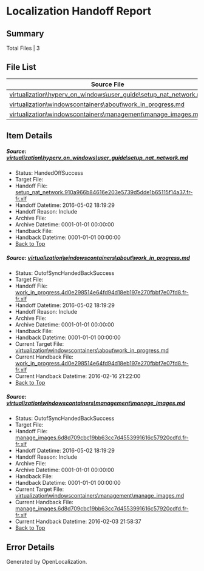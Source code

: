 # <a name='report-top'></a> Localization Handoff Report

## Summary
 Total Files | 3

## File List
 Source File | Status | Details 
 ----------- | ------ | ------- 
 [virtualization\hyperv_on_windows\user_guide\setup_nat_network.md](https://github.com/Microsoft/Virtualization-Documentation-Private/blob/1f8f50aa630ac3a5c92185bceaa232735cc8db4c/virtualization/hyperv_on_windows/user_guide/setup_nat_network.md) | HandedOffSuccess | [Details](#84529e2f24986ea1fa91fa594554b01b200c4899204)
 [virtualization\windowscontainers\about\work_in_progress.md](https://github.com/Microsoft/Virtualization-Documentation-Private/blob/991a35bd221e3427492f40043a09499178ffb493/virtualization/windowscontainers/about/work_in_progress.md) | OutofSyncHandedBackSuccess | [Details](#9b9b61b4d479de30e88c56825d4528b75f942021221)
 [virtualization\windowscontainers\management\manage_images.md](https://github.com/Microsoft/Virtualization-Documentation-Private/blob/6b3ed1af770a04f7b05aa50337061d03b1046fbd/virtualization/windowscontainers/management/manage_images.md) | OutofSyncHandedBackSuccess | [Details](#a9c4307099158a6e548dcca15edba3bd9bd6b222253)

## Item Details
##### <a name='84529e2f24986ea1fa91fa594554b01b200c4899204'></a> Source: [virtualization\hyperv_on_windows\user_guide\setup_nat_network.md](https://github.com/Microsoft/Virtualization-Documentation-Private/blob/1f8f50aa630ac3a5c92185bceaa232735cc8db4c/virtualization/hyperv_on_windows/user_guide/setup_nat_network.md)
* Status: HandedOffSuccess
* Target File: 
* Handoff File: [setup_nat_network.910a966b84616e203e5739d5dde1b65115f14a37.fr-fr.xlf](https://github.com/Microsoft/Virtualization-Documentation-Private.handoff/blob/0357f8fa8aabdfdd242995925b5a1aa898172144/ol-handoff/Microsoft/Virtualization-Documentation-Private.fr-fr/live/setup_nat_network.910a966b84616e203e5739d5dde1b65115f14a37.fr-fr.xlf)
* Handoff Datetime: 2016-05-02 18:19:29
* Handoff Reason: Include
* Archive File: 
* Archive Datetime: 0001-01-01 00:00:00
* Handback File: 
* Handback Datetime: 0001-01-01 00:00:00
* [Back to Top](#report-top)

##### <a name='9b9b61b4d479de30e88c56825d4528b75f942021221'></a> Source: [virtualization\windowscontainers\about\work_in_progress.md](https://github.com/Microsoft/Virtualization-Documentation-Private/blob/991a35bd221e3427492f40043a09499178ffb493/virtualization/windowscontainers/about/work_in_progress.md)
* Status: OutofSyncHandedBackSuccess
* Target File: 
* Handoff File: [work_in_progress.4d0e298514e64fd94d18eb197e270fbbf7e07fd8.fr-fr.xlf](https://github.com/Microsoft/Virtualization-Documentation-Private.handoff/blob/0357f8fa8aabdfdd242995925b5a1aa898172144/ol-handoff/Microsoft/Virtualization-Documentation-Private.fr-fr/live/work_in_progress.4d0e298514e64fd94d18eb197e270fbbf7e07fd8.fr-fr.xlf)
* Handoff Datetime: 2016-05-02 18:19:29
* Handoff Reason: Include
* Archive File: 
* Archive Datetime: 0001-01-01 00:00:00
* Handback File: 
* Handback Datetime: 0001-01-01 00:00:00
* Current Target File: [virtualization\windowscontainers\about\work_in_progress.md](https://github.com/Microsoft/Virtualization-Documentation-Private.fr-fr/blob/353d2e4ad430690bb9c478f4a6d91c5ccee3d13e/virtualization/windowscontainers/about/work_in_progress.md)
* Current Handback File: [work_in_progress.4d0e298514e64fd94d18eb197e270fbbf7e07fd8.fr-fr.xlf](https://github.com/Microsoft/Virtualization-Documentation-Private.handback/blob/b3bec5eba0e393620879545cf1591cbbab345c61/ol-handback/Microsoft/Virtualization-Documentation-Private.fr-fr/live/work_in_progress.4d0e298514e64fd94d18eb197e270fbbf7e07fd8.fr-fr.xlf)
* Current Handback Datetime: 2016-02-16 21:22:00
* [Back to Top](#report-top)

##### <a name='a9c4307099158a6e548dcca15edba3bd9bd6b222253'></a> Source: [virtualization\windowscontainers\management\manage_images.md](https://github.com/Microsoft/Virtualization-Documentation-Private/blob/6b3ed1af770a04f7b05aa50337061d03b1046fbd/virtualization/windowscontainers/management/manage_images.md)
* Status: OutofSyncHandedBackSuccess
* Target File: 
* Handoff File: [manage_images.6d8d709cbc19bb63cc7d4553991616c57920cdfd.fr-fr.xlf](https://github.com/Microsoft/Virtualization-Documentation-Private.handoff/blob/0357f8fa8aabdfdd242995925b5a1aa898172144/ol-handoff/Microsoft/Virtualization-Documentation-Private.fr-fr/live/manage_images.6d8d709cbc19bb63cc7d4553991616c57920cdfd.fr-fr.xlf)
* Handoff Datetime: 2016-05-02 18:19:29
* Handoff Reason: Include
* Archive File: 
* Archive Datetime: 0001-01-01 00:00:00
* Handback File: 
* Handback Datetime: 0001-01-01 00:00:00
* Current Target File: [virtualization\windowscontainers\management\manage_images.md](https://github.com/Microsoft/Virtualization-Documentation-Private.fr-fr/blob/3fe960a153b7209e2d9ff88a268cf35a1f67c4fd/virtualization/windowscontainers/management/manage_images.md)
* Current Handback File: [manage_images.6d8d709cbc19bb63cc7d4553991616c57920cdfd.fr-fr.xlf](https://github.com/Microsoft/Virtualization-Documentation-Private.handback/blob/4023ec68a8c52a17c97c14c5667ca7d9c14857a4/ol-handback/Microsoft/Virtualization-Documentation-Private.fr-fr/live/manage_images.6d8d709cbc19bb63cc7d4553991616c57920cdfd.fr-fr.xlf)
* Current Handback Datetime: 2016-02-03 21:58:37
* [Back to Top](#report-top)


## Error Details

Generated by OpenLocalization.
